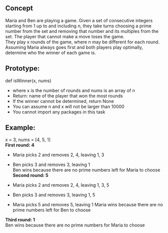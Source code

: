 ## Concept
Maria and Ben are playing a game. Given a set of consecutive integers starting from 1 up to and including n, they take turns choosing a prime number from the set and removing that number and its multiples from the set. The player that cannot make a move loses the game.  
They play x rounds of the game, where n may be different for each round. Assuming Maria always goes first and both players play optimally, determine who the winner of each game is.  
## Prototype: 
def isWinner(x, nums)  
- where x is the number of rounds and nums is an array of n
- Return: name of the player that won the most rounds
- If the winner cannot be determined, return None
- You can assume n and x will not be larger than 10000
- You cannot import any packages in this task
## Example:
x = 3, nums = [4, 5, 1]  
**First round: 4** 
- Maria picks 2 and removes 2, 4, leaving 1, 3  
- Ben picks 3 and removes 3, leaving 1  
Ben wins because there are no prime numbers left for Maria to choose  
**Second round: 5**  

- Maria picks 2 and removes 2, 4, leaving 1, 3, 5
- Ben picks 3 and removes 3, leaving 1, 5
- Maria picks 5 and removes 5, leaving 1
Maria wins because there are no prime numbers left for Ben to choose   

**Third round: 1**  
Ben wins because there are no prime numbers for Maria to choose